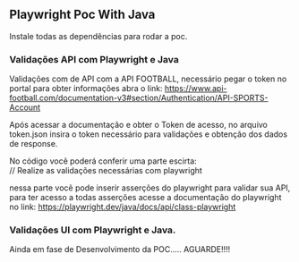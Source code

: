 ## Playwright Poc With Java

Instale todas as dependências para rodar a poc.

### Validações API com Playwright e Java

Validações com de API com a API FOOTBALL, necessário pegar o token no portal para obter informações abra o link: https://www.api-football.com/documentation-v3#section/Authentication/API-SPORTS-Account

Após acessar a documentação e obter o Token de acesso, no arquivo token.json insira o token necessário para validações e obtenção dos dados de response.

No código vocẽ poderá conferir uma parte escirta:  
// Realize as validações necessárias com playwright

nessa parte vocẽ pode inserir asserções do playwright para validar sua API, para ter acesso a todas asserções acesse a documentação do playwright no link: https://playwright.dev/java/docs/api/class-playwright

### Validações UI com Playwright e Java.

Ainda em fase de Desenvolvimento da POC..... AGUARDE!!!!

